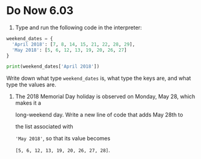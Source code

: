 # Do Now 6.03

1. Type and run the following code in the interpreter: 

```python
weekend_dates = {
  'April 2018': [7, 8, 14, 15, 21, 22, 28, 29],
  'May 2018': [5, 6, 12, 13, 19, 20, 26, 27]
}

print(weekend_dates['April 2018'])
```

Write down what type `weekend_dates` is, what type the keys are, and what type the values are.   
  
  


1. The 2018 Memorial Day holiday is observed on Monday, May 28, which makes it a

   long-weekend day. Write a new line of code that adds May 28th to

   the list associated with

   `'May 2018'`, so that its value becomes

   `[5, 6, 12, 13, 19, 20, 26, 27, 28]`.

